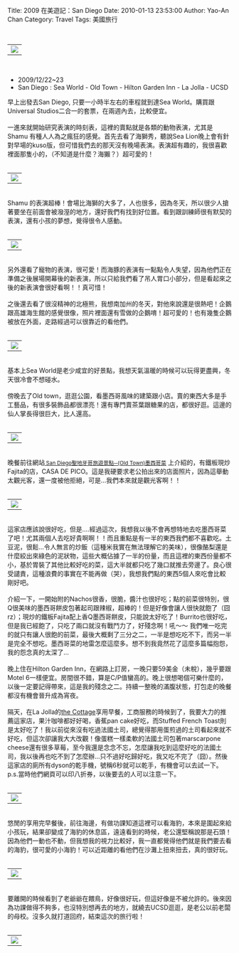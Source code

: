 Title: 2009 在美遊記：San Diego
Date: 2010-01-13 23:53:00
Author: Yao-An Chan
Category: Travel
Tags: 美國旅行


<div class='post'>
<center><br /><table style="width: auto;"><tbody><tr><td><a href="http://picasaweb.google.com/lh/photo/ZY_MmKE7GheMqj2NCdjvBA?feat=embedwebsite"><img src="http://lh3.ggpht.com/_mvtDPM7iODU/S0YwBWG_M4I/AAAAAAAAFZ4/6owXdfDlPQw/s400/NF1_6608.jpg" /></a></td></tr></tbody></table><br /><div style="text-align: left;"><ul><li>2009/12/22~23</li><li>San Diego : Sea World - Old Town - Hilton Garden Inn - La Jolla - UCSD<br /></li></ul><strong style="font-weight: normal;">早上出發去San Diego, 只要一小時半左右的車程就到達Sea World。購買跟Universal Studios二合一的套票，在兩週內去，比較便宜。<br /><br />一進來就開始研究表演的時刻表，這裡的賣點就是各類的動物表演，尤其是Shamu 有種人人為之瘋狂的感覺。首先去看了海獅秀，聽說Sea Lion晚上會有針對早場的kuso版，但可惜我們去的那天沒有晚場表演。表演超有趣的，我很喜歡裡面那隻小的，（不知道是什麼？海獺？）超</strong>可愛的！<br /><center><br /><table style="width: auto;"><tbody><tr><td><a href="http://picasaweb.google.com/lh/photo/uFM9kWlyd7lsq_3Vl_AURA?feat=embedwebsite"><img src="http://lh6.ggpht.com/_mvtDPM7iODU/S0YxUbbyk0I/AAAAAAAAFas/369v-NQ21eY/s400/NF1_6626.jpg" /></a></td></tr></tbody></table><br /></center><strong style="font-weight: normal;">Shamu 的表演超棒！會場比海獅的大多了，人也很多，因為冬天，所以很少人搶著要坐在前面會被潑溼的地方，還好我們有找到好位置。看到跟訓練師很有默契的表演，還有小孩的夢想，覺得很令人感動。</strong><br /></div><br /><table style="width: auto;"><tbody><tr><td><a href="http://picasaweb.google.com/lh/photo/hpF4TxYHb1suDFXk7rX8TQ?feat=embedwebsite"><img src="http://lh6.ggpht.com/_mvtDPM7iODU/S0Yxqp51hnI/AAAAAAAAFa0/YSGiaVXAyWQ/s400/NF1_6628.jpg" /></a></td></tr></tbody></table><br /><div style="text-align: left;">另外還看了寵物的表演，很可愛！而海豚的表演有一點點令人失望，因為他們正在準備之後展場開幕後的新表演，所以只給我們看了吊人胃口小部分，但是看起來之後的新表演會很好看啊！！真可惜！<br /><br />之後還去看了很沒精神的北極熊，我想南加州的冬天，對他來說還是很熱吧！企鵝跟高雄海生館的感覺很像，照片裡面還有雪做的企鵝唷！超可愛的！也有幾隻企鵝被放在外面，走路經過可以很靠近的看他們。<br /><br /></div><table style="width: auto;"><tbody><tr><td><a href="http://picasaweb.google.com/lh/photo/5T6zWUT2P-5RuqIOBCzIFw?feat=embedwebsite"><img src="http://lh5.ggpht.com/_mvtDPM7iODU/S0YyJUp5GtI/AAAAAAAAFbM/w9GXZDA0mgU/s400/NF1_6635.jpg" /></a></td></tr></tbody></table><br /><div style="text-align: left;">基本上Sea World是老少咸宜的好景點，我想天氣溫暖的時候可以玩得更盡興，冬天很冷會不想碰水。<br /><br />傍晚去了Old town，逛逛公園，看墨西哥風味的建築跟小店。賣的東西大多是手工藝品，有很多裝飾品都很漂亮！還有專門賣茶葉跟糖果的店，都很好逛。這邊的仙人掌長得很巨大，比人還高。<br /></div><center><br /><table style="width: auto;"><tbody><tr><td><a href="http://picasaweb.google.com/lh/photo/EytrkffVMClsVu6oXtxCCQ?feat=embedwebsite"><img src="http://lh6.ggpht.com/_mvtDPM7iODU/S0YzEX-mEOI/AAAAAAAAFb0/6Q2QwYy87io/s400/NF1_6643.jpg" /></a></td></tr></tbody></table><div style="text-align: left;"><br />晚餐前往網站<span style="font-size:85%;"><a href="http://houleehi.com/leeblog/?p=42" rel="bookmark"><span style="font-weight: bold;"> </span>San Diego聖地牙哥旅遊景點─(Old Town)墨西哥菜</a></span> 上介紹的，有鐵板現炒<strong style="font-weight: normal;">Fajita的店，CASA DE PICO。這是我硬要求老公拍出來的店面照片，因為這舉動太觀光客，還一度被他拒絕，可是...我們本來就是觀光客啊！！<br /></strong><br /></div><strong style="font-weight: normal;"></strong><strong style="font-weight: normal;"></strong><table style="width: auto;"><tbody><tr><td><a href="http://picasaweb.google.com/lh/photo/3pRtjpOi6RH8LVUe4MAf8A?feat=embedwebsite"><img src="http://lh5.ggpht.com/_mvtDPM7iODU/S0YzWuRoFRI/AAAAAAAAFcE/yQ9J9bOzOHg/s400/NF1_6647.jpg" /></a></td></tr></tbody></table><br /></center><div style="text-align: left;"><strong style="font-weight: normal;">這家店應該說很好吃，但是....經過這次，我想我以後不會再想特地去吃墨西哥菜了吧！尤其兩個人去吃好貴啊啊！！而且重點是有一半的東西我們都不喜歡吃。土豆泥，很鬆...令人無言的炒飯（這種米我實在無法理解它的美味），很像酪梨還是什麼絞出來綠色的泥狀物，這些大概佔據了一半的份量，</strong><strong style="font-weight: normal;">而且這裡的東西份量都不小，基於胃裝了其他比較好吃的菜，這大半就</strong><strong style="font-weight: normal;">都只吃了幾口就推去旁邊了。良心很受譴責，這種浪費的事實在不能再做（哭），我想我們點的東西5個人來吃會比較剛好吧。<br /><br />介紹一下，一開始附的</strong>Nachos很香，很脆，醬汁也很好吃；點的<strong style="font-weight: normal;">前菜很特別，很Q很美味的</strong>墨西哥餅<strong style="font-weight: normal;">皮包著起司跟辣椒，超棒的！但是好像會讓人很快就飽了（囧rz）；現炒的鐵板</strong><strong style="font-weight: normal;">Fajita</strong>配上香Q墨西哥餅皮，只能說太好吃了<strong style="font-weight: normal;">！Burrito</strong><strong  style="font-family:georgia;"><span style="font-weight: normal;font-family:arial;" >也很好吃，但是我已經飽了</span></strong>，只吃了兩口就沒有戰鬥力了，好殘念啊！吼～～ 我們唯一吃完的就只有讓人很飽的前菜，最後大概剩了三分之二，一半是想吃吃不下，而另一半是完全不想吃。墨西哥菜的地雷怎麼這麼多。想不到我竟然花了這麼多篇幅抱怨，我的怨念真的太深了...<strong style="font-weight: normal;"><br /><br />晚上住在</strong>Hilton Garden Inn，在網路上訂房，一晚只要59美金（未稅），幾乎要跟Motel 6一樣便宜。房間很不錯，算是C/P值蠻高的。晚上很想喝個可樂什麼的，以後一定要記得帶來，這是我的殘念之二。持續一整晚的滿腹狀態，打包走的晚餐都沒有機會晉升成為宵夜。<br /><center><br /><div style="text-align: left;">隔天，在La Jolla的<a href="http://www.cottagelajolla.com/">the Cottage</a>享用早餐，工商服務的時候到了，我要大力的推薦這家店，果汁咖啡都好好喝，香蕉pan cake好吃，而Stuffed French Toast則是太好吃了！我以前從來沒有吃過法國土司，總覺得那用蛋煎過的土司看起來就不好吃，但這次卻讓我大大改觀！像蛋糕一樣柔軟的法國土司包著marscarpone cheese還有很多草莓，至今我還是念念不忘，怎麼讓我吃到這麼好吃的法國土司，我以後再也吃不到了怎麼辦...只不過好吃歸好吃，我又吃不完了（囧）。然後這家店的廁所有dyson的乾手機，號稱6秒就可以乾手，有機會可以去試一下。p.s.當時他們網頁可以印八折券，以後要去的人可以注意一下。<br /><br /></div><table style="width: auto;"><tbody><tr><td><a href="http://picasaweb.google.com/lh/photo/gd71CVArJdg0HoLxKBbxUw?feat=embedwebsite"><img src="http://lh3.ggpht.com/_mvtDPM7iODU/S0Yza7x1JEI/AAAAAAAAFcI/30yrGB5A_M8/s400/NF1_6648.jpg" /></a></td></tr></tbody></table><br /></center>悠閒的享用完早餐後，前往海邊，有做功課知道這裡可以看海豹，本來是圍起來給小孩玩，結果卻變成了海豹的休息區，遠遠看到的時候，老公還堅稱說那是石頭！因為他們一動也不動，但我想我的視力比較好，我一直都覺得他們就是我們要去看的海豹，很可愛的小海豹！可以近距離的看他們在沙灘上扭來扭去，真的很好玩。<br /><center><br /><table style="width: auto;"><tbody><tr><td><a href="http://picasaweb.google.com/lh/photo/fcf9p2B6KEcddIuLhTSJWg?feat=embedwebsite"><img src="http://lh3.ggpht.com/_mvtDPM7iODU/S0Y1g885LpI/AAAAAAAAFd0/0L1jyhPPfRE/s400/NF1_6673.jpg" /></a></td></tr></tbody></table><br /><div style="text-align: left;">要離開的時候看到了老爺爺在餵鳥，好像很好玩，但這好像是不被允許的。後來因為功課做得不夠多，也沒特別想再去的地方，就繞去UCSD逛逛，是老公以前老闆的母校。沒多久就打道回府，結束這次的旅行啦！<br /></div></center><center><br /><table style="width: auto;"><tbody><tr><td><a href="http://picasaweb.google.com/lh/photo/II5fQZgA8qlzOEWJwGQ84A?feat=embedwebsite"><img src="http://lh4.ggpht.com/_mvtDPM7iODU/S0Y3iqrbtxI/AAAAAAAAFfc/1ZgKgwRvL5g/s400/NF1_6697.jpg" /></a></td></tr></tbody></table><br /></center><strong style="font-weight: normal;"></strong></div></center></div>
